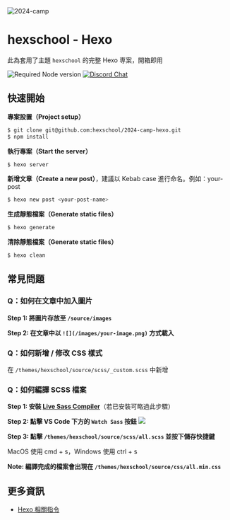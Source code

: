 <img alt="2024-camp" src="https://firebasestorage.googleapis.com/v0/b/hexschool-courses.appspot.com/o/hex-website%2Fblog%2F1710986781813-engineer-camp.png?alt=media&token=536bc802-b2b7-4778-8887-2017e88853d7">

# hexschool - Hexo
此為套用了主題 `hexschool` 的完整 Hexo 専案，開箱即用

![Required Node version](https://img.shields.io/node/v/hexo)
[![Discord Chat](https://img.shields.io/badge/chat-on%20discord-7289da.svg)](https://discord.gg/822N5Ycttt)


## 快速開始

**專案設置（Project setup）**
```sh
$ git clone git@github.com:hexschool/2024-camp-hexo.git
$ npm install
```

**執行專案（Start the server）**
```sh
$ hexo server
```

**新增文章（Create a new post）**，建議以 Kebab case 進行命名。例如：your-post
```sh
$ hexo new post <your-post-name>
```

**生成靜態檔案（Generate static files）**
```sh
$ hexo generate
```

**清除靜態檔案（Generate static files）**
```sh
$ hexo clean
```

## 常見問題

### Q：如何在文章中加入圖片

**Step 1: 將圖片存放至 `/source/images`**

**Step 2: 在文章中以 `![](/images/your-image.png)` 方式載入**

### Q：如何新增 / 修改 CSS 樣式

在 `/themes/hexschool/source/scss/_custom.scss` 中新增

### Q：如何編譯 SCSS 檔案

**Step 1: 安裝 [Live Sass Compiler](https://marketplace.visualstudio.com/items?itemName=ritwickdey.live-sass)**（若已安裝可略過此步驟）

**Step 2: 點擊 VS Code 下方的 `Watch Sass` 按鈕**
![](https://i.imgur.com/4z3IMP6.png)

**Step 3: 點擊 `/themes/hexschool/source/scss/all.scss` 並按下儲存快捷鍵**

MacOS 使用 cmd + s，Windows 使用 ctrl + s


**Note: 編譯完成的檔案會出現在 `/themes/hexschool/source/css/all.min.css`**


## 更多資訊
- [Hexo 相關指令](https://hexo.io/zh-tw/docs/commands)
